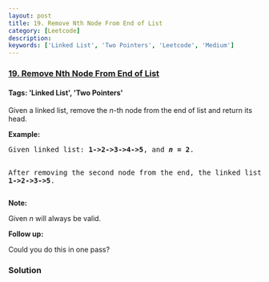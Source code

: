 ```yaml
---
layout: post
title: 19. Remove Nth Node From End of List
category: [Leetcode]
description: 
keywords: ['Linked List', 'Two Pointers', 'Leetcode', 'Medium']
---
```

### [19. Remove Nth Node From End of List](https://leetcode.com/problems/remove-nth-node-from-end-of-list)

#### Tags: 'Linked List', 'Two Pointers'

<div class="content__u3I1 question-content__JfgR"><div><p>Given a linked list, remove the <em>n</em>-th node from the end of list and return its head.</p>
<p><strong>Example:</strong></p>
<pre>Given linked list: <strong>1-&gt;2-&gt;3-&gt;4-&gt;5</strong>, and <strong><em>n</em> = 2</strong>.

After removing the second node from the end, the linked list becomes <strong>1-&gt;2-&gt;3-&gt;5</strong>.
</pre>
<p><strong>Note:</strong></p>
<p>Given <em>n</em> will always be valid.</p>
<p><strong>Follow up:</strong></p>
<p>Could you do this in one pass?</p>
</div></div>

### Solution
